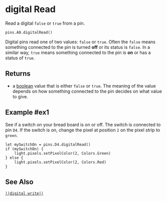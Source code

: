 # digital Read

Read a digital `false` or `true` from a pin.

```sig
pins.A0.digitalRead()
```
Digital pins read one of two values: `false` or `true`. Often the `false` means something connected
to the pin is turned **off** or its status is `false`. In a similar way, `true` means something
connected to the pin is **on** or has a status of `true`.

## Returns

* a [boolean](types/boolean) value that is either `false` or `true`. The meaning of the value depends on how something connected to the pin decides on what value to give.

## Example #ex1

See if a switch on your bread board is on or off. The switch is connected to pin `D4`. If
the switch is on, change the pixel at position `2` on the pixel strip to `green`.

```blocks
let mySwitchOn = pins.D4.digitalRead()
if (mySwitchOn) {
    light.pixels.setPixelColor(2, Colors.Green)
} else {
    light.pixels.setPixelColor(2, Colors.Red)    
}
```

## See Also

[``||digital write||``](/reference/pins/digital-write)